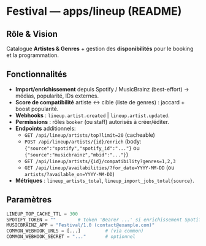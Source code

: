 # Festival — apps/lineup (README)

## Rôle & Vision
Catalogue **Artistes & Genres** + gestion des **disponibilités** pour le booking et la programmation.

## Fonctionnalités
- **Import/enrichissement** depuis Spotify / MusicBrainz (best-effort) → médias, popularité, IDs externes.
- **Score de compatibilité** artiste ↔ cible (liste de genres) : jaccard + boost popularité.
- **Webhooks** : `lineup.artist.created` | `lineup.artist.updated`.
- **Permissions** : rôles `booker` (ou staff) autorisés à créer/éditer.
- **Endpoints** additionnels:
  - `GET /api/lineup/artists/top?limit=20` (cacheable)
  - `POST /api/lineup/artists/{id}/enrich` (body: `{"source":"spotify","spotify_id":"..."}` ou `{"source":"musicbrainz","mbid":"..."}`)
  - `GET /api/lineup/artists/{id}/compatibility?genres=1,2,3`
  - `GET /api/lineup/availabilities/?for_date=YYYY-MM-DD` (ou `artists/?available_on=YYYY-MM-DD`)
- **Métriques** : `lineup_artists_total`, `lineup_import_jobs_total{source}`.

## Paramètres
```python
LINEUP_TOP_CACHE_TTL = 300
SPOTIFY_TOKEN = ""        # token 'Bearer ...' si enrichissement Spotify
MUSICBRAINZ_APP = "Festival/1.0 (contact@example.com)"
COMMON_WEBHOOK_URLS = [...]         # (via common)
COMMON_WEBHOOK_SECRET = "..."       # optionnel
